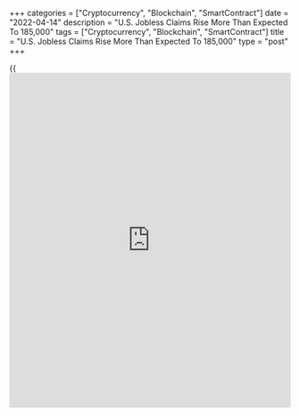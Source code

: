 +++
categories = ["Cryptocurrency", "Blockchain", "SmartContract"]
date = "2022-04-14"
description = "U.S. Jobless Claims Rise More Than Expected To 185,000"
tags = ["Cryptocurrency", "Blockchain", "SmartContract"]
title = "U.S. Jobless Claims Rise More Than Expected To 185,000"
type = "post"
+++

{{<iframe id="large-banner" src="https://www.bounty.group/#slide=6.0" width="100%" height="600" scrolling="no" style="border: 0px solid rgb(216, 221, 230); border-radius: 3px;">}}

A report released by the Labor Department on Thursday showed first-time
claims for U.S. unemployment benefits increased by more than expected in
the week ended April 9th.

The Labor Department said initial jobless claims rose to 185,000, an
increase of 18,000 from the previous week's revised level of 167,000.

Economists had expected initial jobless claims to edge up to 171,000
from the 166,000 originally reported for the previous week.

"Despite the increase, claims are still at very low levels, underscoring
[historical](https://www.fintechee.com/services/historical-data-for-forex/)ly tight labor market conditions," said Nancy Vanden Houten,
Lead U.S. Economist at Oxford Economics.

She added, "We expect initial claims to remain below 200k in the weeks
ahead, as employers, who continue to struggle to attract and retain
workers, will keep layoffs to a minimum."

The report showed the less volatile four-week moving average also inched
up to 172,250, an increase of 2,000 from the previous week's revised
average of 170,250.

Meanwhile, the Labor Department said continuing claims, a reading on the
number of people receiving ongoing unemployment assistance, fell by
48,000 to 1.475 million in the week ended April 2nd.

The four-week moving average of continuing claims also dipped to
1,511,500, a decrease of 29,750 from the previous week's unrevised
average of 1,541,250.

For comments and feedback [contact](https://www.playgroundfx.com/contact/): editorial@rtt[news](https://www.letsplayfx.com/blog/forex-news-website/).com

[Economic News][1]

 **What parts of the world are seeing the best (and worst) economic
performances lately? Click[here][2] to check out our [Econ Scorecard][2]
and find out! See up-to-the-moment [ranking](https://www.playgroundfx.com/blog/crypto-exchange-ranking/)s for the best and worst
performers in [GDP][3], [unemployment rate][4], [inflation][5] and much
more.**

   1. www.rtt[news](https://www.letsplayfx.com/blog/forex-news-website/).com/Content/EconomicNews.aspx
   2. www.rtt[news](https://www.letsplayfx.com/blog/forex-news-website/).com/economic-scorecard/world-rank/unemployment-rate/highest-performance.aspx
   3. www.rtt[news](https://www.letsplayfx.com/blog/forex-news-website/).com/economic-scorecard/world-rank/GDP/highest-performance.aspx
   4. www.rtt[news](https://www.letsplayfx.com/blog/forex-news-website/).com/economic-scorecard/world-rank/unemployment-rate/lowest-performance.aspx
   5. www.rtt[news](https://www.letsplayfx.com/blog/forex-news-website/).com/economic-scorecard/world-rank/CPI/highest-performance.aspx